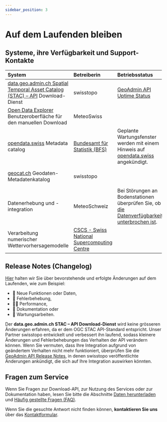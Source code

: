 ```yaml
---
sidebar_position: 3
---
```


# Auf dem Laufenden bleiben

## Systeme, ihre Verfügbarkeit und Support-Kontakte

| System | Betreiberin | Betriebsstatus | Kontaktstelle |
|:-------|:------------|:-------------------|:--------------|
| [data.geo.admin.ch Spatial Temporal Asset Catalog (STAC) – API](https://www.geo.admin.ch/de/rest-schnittstelle-stac-api) Download-Dienst | swisstopo | [GeoAdmin API Uptime Status](https://api3.geo.admin.ch/api/status.html) | MeteoSchweiz [Open Data Support](https://www.meteoschweiz.admin.ch/ueber-uns/kontakt/kontaktformular.html) |
| [Open Data Explorer](https://www.meteoswiss.admin.ch/services-and-publications/applications/ext/download-data-without-coding-skills.html#lang=en&mdt=normal&pgid=&sid=&col=&di=&tr=&hdr=) Benutzeroberfläche für den manuellen Download | MeteoSwiss |     | MeteoSwiss [Open Data support](https://www.meteoschweiz.admin.ch/ueber-uns/kontakt/kontaktformular.html) |
| [opendata.swiss](https://opendata.swiss/de/organization/bundesamt-fur-meteorologie-und-klimatologie-meteoschweiz?q=&sort=max%28issued%2C+modified%29+desc) Metadata catalog | [Bundesamt für Statistik (BFS)](https://www.bfs.admin.ch/bfs/de/home.html) | Geplante Wartungsfenster werden mit einem Hinweis auf [opendata.swiss](https://opendata.swiss) angekündigt. | BFS  [opendata.swiss Support](https://opendata.swiss/de/contact) | 
| [geocat.ch](https://www.geocat.ch/datahub/organization/Bundesamt%20f%C3%BCr%20Meteorologie%20und%20Klimatologie%20MeteoSchweiz) Geodaten-Metadatenkatalog | swisstopo |    | swisstopo [geocat.ch Support](https://info.geocat.ch/de/kontakt) |
| Datenerhebung und -integration | MeteoSchweiz | Bei Störungen an Bodenstationen überprüfen Sie, ob [die Datenverfügbarkeit unterbrochen ist](https://www.meteoschweiz.admin.ch/service-und-publikationen/applikationen/datanverfuegbarkeit.html). | MeteoSchweiz [Open Data Support](https://www.meteoschweiz.admin.ch/ueber-uns/kontakt/kontaktformular.html) |
| Verarbeitung numerischer Wettervorhersagemodelle | [CSCS - Swiss National Supercomputing Centre](https://www.cscs.ch/services/contractual-partners) |     | MeteoSchweiz [Open Data Support](https://www.meteoschweiz.admin.ch/ueber-uns/kontakt/kontaktformular.html) |


## Release Notes (Changelog)

[Hier](https://github.com/MeteoSwiss/opendata/blob/main/CHANGELOG.md) halten wir Sie über bevorstehende und erfolgte Änderungen auf dem Laufenden, wie zum Beispiel:
- 🚀 Neue Funktionen oder Daten,
- 🐛 Fehlerbehebung,
- 🏃‍♀️ Performance,
- 📝 Dokumentation oder
- 🔧 Wartungsarbeiten.

Der **data.geo.admin.ch STAC – API Download-Dienst** wird keine grösseren Änderungen erfahren, da er dem OGC STAC API-Standard entspricht. Unser Partner swisstopo entwickelt und verbessert ihn laufend, sodass kleinere Änderungen und Fehlerbehebungen das Verhalten der API verändern können. Wenn Sie vermuten, dass Ihre Integration aufgrund von geändertem Verhalten nicht mehr funktioniert, überprüfen Sie die [GeoAdmin API Release Notes](https://api3.geo.admin.ch/releasenotes/index.html), in denen swisstopo veröffentlichte Änderungen ankündigt, die sich auf Ihre Integration auswirken könnten.


## Fragen zum Service

Wenn Sie Fragen zur Download-API, zur Nutzung des Services oder zur Dokumentation haben, lesen Sie bitte die Abschnitte [Daten herunterladen](/general/download) und [Häufig gestellte Fragen (FAQ)](/general/faq).

Wenn Sie die gesuchte Antwort nicht finden können, **kontaktieren Sie uns** über das [Kontaktformular](https://www.meteoschweiz.admin.ch/ueber-uns/kontakt/kontaktformular.html).
